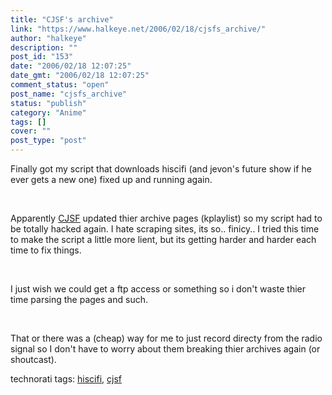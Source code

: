 ```yaml
---
title: "CJSF's archive"
link: "https://www.halkeye.net/2006/02/18/cjsfs_archive/"
author: "halkeye"
description: ""
post_id: "153"
date: "2006/02/18 12:07:25"
date_gmt: "2006/02/18 12:07:25"
comment_status: "open"
post_name: "cjsfs_archive"
status: "publish"
category: "Anime"
tags: []
cover: ""
post_type: "post"
---
```


Finally got my script that downloads hiscifi (and jevon's future show if he ever gets a new one) fixed up and running again.



 



Apparently [CJSF](http://www.cjsf.ca) updated thier archive pages (kplaylist) so my script had to be totally hacked again. I hate scraping sites, its so.. finicy.. I tried this time to make the script a little more lient, but its getting harder and harder each time to fix things.



 



I just wish we could get a ftp access or something so i don't waste thier time parsing the pages and such.



 



That or there was a (cheap) way for me to just record directy from the radio signal so I don't have to worry about them breaking thier archives again (or shoutcast). 



technorati tags: [hiscifi](http://technorati.com/tag/hiscifi), [cjsf](http://technorati.com/tag/cjsf)